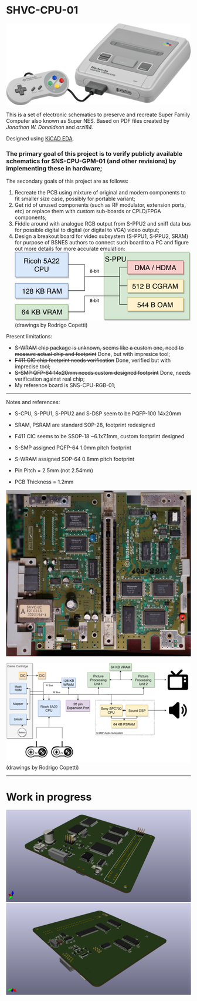 # SHVC-CPU-01

![Super Family Computer](references/console.png)

This is a set of electronic schematics to preserve and recreate Super Family Computer also known as Super NES. Based on PDF files created by *Jonathon W. Donaldson* and *arzi84*.

Designed using [KiCAD EDA](https://kicad.org/).

### The primary goal of this project is to verify publicly available schematics for SNS-CPU-GPM-01 (and other revisions) by implementing these in hardware;

The secondary goals of this project are as follows:
1. Recreate the PCB using mixture of original and modern components to fit smaller size case, possibly for portable variant;
1. Get rid of unused components (such as RF modulator, extension ports, etc) or replace them with custom sub-boards or CPLD/FPGA components;
1. Fiddle around with analogue RGB output from S-PPU2 and sniff data bus for possible digital to digital (or digital to VGA) video output;
1. Design a breakout board for video subsystem (S-PPU1, S-PPU2, SRAM) for purpose of BSNES authors to connect such board to a PC and figure out more details for more accurate emulation:
![S-PPU architecture](references/sppu-arch.png) (drawings by Rodrigo Copetti)

Present limitations:
* ~~S-WRAM chip package is unknown, seems like a custom one, need to measure actual chip and footprint~~ Done, but with impresice tool;
* ~~F411 CIC chip footprint needs verification~~ Done, verified but with imprecise tool;
* ~~S-SMP QFP-64 14x20mm needs custom designed footprint~~ Done, needs verification against real chip;
* My reference board is SNS-CPU-RGB-01;

---
Notes and references:

* S-CPU, S-PPU1, S-PPU2 and S-DSP seem to be PQFP-100 14x20mm
* SRAM, PSRAM are standard SOP-28, footprint redesigned
* F411 CIC seems to be SSOP-18 ~6.1x7.1mm, custom footprint designed
* S-SMP assigned PQFP-64 1.0mm pitch footprint
* S-WRAM assigned SOP-64 0.8mm pitch footprint

* Pin Pitch = 2.5mm (not 2.54mm)
* PCB Thickness = 1.2mm

![PCB](references/SNS-CPU-GPM-02.jpg)

![Block diagram](references/diagram.png) (drawings by Rodrigo Copetti)

---

# Work in progress
![Front face](references/MainBoard-front.png)
![Back face](references/MainBoard-back.png)
